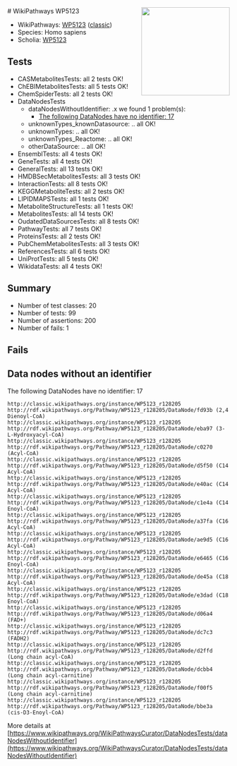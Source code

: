 <img style="float: right; width: 200px" src="https://upload.wikimedia.org/wikipedia/commons/thumb/8/83/Wplogo_with_text_500.png/640px-Wplogo_with_text_500.png" />
# WikiPathways WP5123

* WikiPathways: [WP5123](https://wikipathways.org/pathways/WP5123) ([classic](https://classic.wikipathways.org/instance/WP5123))
* Species: Homo sapiens
* Scholia: [WP5123](https://scholia.toolforge.org/wikipathways/WP5123)
## Tests
* CASMetabolitesTests: all 2 tests OK!
* ChEBIMetabolitesTests: all 5 tests OK!
* ChemSpiderTests: all 2 tests OK!
* DataNodesTests
    * dataNodesWithoutIdentifier: .x we found 1 problem(s):
        * [The following DataNodes have no identifier: 17](#8792c497)
    * unknownTypes_knownDatasource: .. all OK!
    * unknownTypes: .. all OK!
    * unknownTypes_Reactome: .. all OK!
    * otherDataSource: .. all OK!
* EnsemblTests: all 4 tests OK!
* GeneTests: all 4 tests OK!
* GeneralTests: all 13 tests OK!
* HMDBSecMetabolitesTests: all 3 tests OK!
* InteractionTests: all 8 tests OK!
* KEGGMetaboliteTests: all 2 tests OK!
* LIPIDMAPSTests: all 1 tests OK!
* MetaboliteStructureTests: all 1 tests OK!
* MetabolitesTests: all 14 tests OK!
* OudatedDataSourcesTests: all 8 tests OK!
* PathwayTests: all 7 tests OK!
* ProteinsTests: all 2 tests OK!
* PubChemMetabolitesTests: all 3 tests OK!
* ReferencesTests: all 6 tests OK!
* UniProtTests: all 5 tests OK!
* WikidataTests: all 4 tests OK!


## Summary

* Number of test classes: 20
* Number of tests: 99
* Number of assertions: 200
* Number of fails: 1

## Fails

<a name="8792c497" />

## Data nodes without an identifier

The following DataNodes have no identifier: 17
```
http://classic.wikipathways.org/instance/WP5123_r128205 http://rdf.wikipathways.org/Pathway/WP5123_r128205/DataNode/fd93b (2,4 Dienoyl-CoA)
http://classic.wikipathways.org/instance/WP5123_r128205 http://rdf.wikipathways.org/Pathway/WP5123_r128205/DataNode/eba97 (3-L-Hydroxyacyl-CoA)
http://classic.wikipathways.org/instance/WP5123_r128205 http://rdf.wikipathways.org/Pathway/WP5123_r128205/DataNode/c0270 (Acyl-CoA)
http://classic.wikipathways.org/instance/WP5123_r128205 http://rdf.wikipathways.org/Pathway/WP5123_r128205/DataNode/d5f50 (C14 Acyl-CoA)
http://classic.wikipathways.org/instance/WP5123_r128205 http://rdf.wikipathways.org/Pathway/WP5123_r128205/DataNode/e40ac (C14 Acyl-CoA)
http://classic.wikipathways.org/instance/WP5123_r128205 http://rdf.wikipathways.org/Pathway/WP5123_r128205/DataNode/c1e4a (C14 Enoyl-CoA)
http://classic.wikipathways.org/instance/WP5123_r128205 http://rdf.wikipathways.org/Pathway/WP5123_r128205/DataNode/a37fa (C16 Acyl-CoA)
http://classic.wikipathways.org/instance/WP5123_r128205 http://rdf.wikipathways.org/Pathway/WP5123_r128205/DataNode/ae9d5 (C16 Acyl-CoA)
http://classic.wikipathways.org/instance/WP5123_r128205 http://rdf.wikipathways.org/Pathway/WP5123_r128205/DataNode/e6465 (C16 Enoyl-CoA)
http://classic.wikipathways.org/instance/WP5123_r128205 http://rdf.wikipathways.org/Pathway/WP5123_r128205/DataNode/de45a (C18 Acyl-CoA)
http://classic.wikipathways.org/instance/WP5123_r128205 http://rdf.wikipathways.org/Pathway/WP5123_r128205/DataNode/e3dad (C18 Enoyl-CoA)
http://classic.wikipathways.org/instance/WP5123_r128205 http://rdf.wikipathways.org/Pathway/WP5123_r128205/DataNode/d06a4 (FAD+)
http://classic.wikipathways.org/instance/WP5123_r128205 http://rdf.wikipathways.org/Pathway/WP5123_r128205/DataNode/dc7c3 (FADH2)
http://classic.wikipathways.org/instance/WP5123_r128205 http://rdf.wikipathways.org/Pathway/WP5123_r128205/DataNode/d2ffd (Long chain acyl-CoA)
http://classic.wikipathways.org/instance/WP5123_r128205 http://rdf.wikipathways.org/Pathway/WP5123_r128205/DataNode/dcbb4 (Long chain acyl-carnitine)
http://classic.wikipathways.org/instance/WP5123_r128205 http://rdf.wikipathways.org/Pathway/WP5123_r128205/DataNode/f00f5 (Long chain acyl-carnitine)
http://classic.wikipathways.org/instance/WP5123_r128205 http://rdf.wikipathways.org/Pathway/WP5123_r128205/DataNode/bbe3a (cis-D3-Enoyl-CoA)
```

More details at [https://www.wikipathways.org/WikiPathwaysCurator/DataNodesTests/dataNodesWithoutIdentifier](https://www.wikipathways.org/WikiPathwaysCurator/DataNodesTests/dataNodesWithoutIdentifier)

